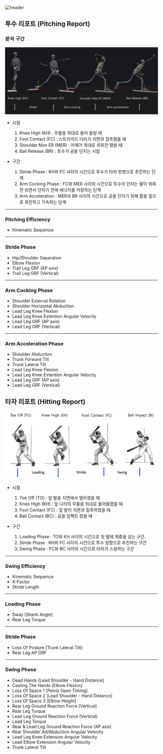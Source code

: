![header](https://capsule-render.vercel.app/api?type=waving&color=4240DD&height=250&section=header&text=KMU%20Baseball%20Report&fontSize=50&fontColor=ffffff&fontAlign=70&fontAlignY=40&desc=Defining%20report%20parameters&descAlign=84&descAlignY=53)

## 투수 리포트 (Pitching Report)

### 분석 구간

![pitching_analysis](img/pitching_analysis.png)

- 시점
    1. Knee High (KH) : 무릎을 최대로 들어 올릴 때
    2. Foot Contact (FC) : 스트라이드 다리가 지면과 접촉했을 때
    3. Shoulder Max ER (MER) : 어깨가 최대로 외회전 됐을 때
    4. Ball Release (BR) : 투수가 공을 던지는 시점

- 구간
    1. Stride Phase : KH와 FC 사이의 시간으로 투수가 타자 방향으로 추진하는 단계
    2. Arm Cocking Phase : FC와 MER 사이의 시간으로 투수의 던지는 팔이 외회전 되면서 던지기 전에 에너지를 저장하는 단계
    3. Arm Acceleration : MER과 BR 사이의 시간으로 공을 던지기 위해 팔을 앞으로 회전하고 가속하는 단계
---
### Pitching Efficiency

- Kinematic Sequence
---
### Stride Phase

- Hip/Shoulder Separation
- Elbow Flexion
- Trail Leg GRF (AP axis)
- Trail Leg GRF (Vertical)
---
### Arm Cocking Phase

- Shoulder External Rotation
- Shoulder Horizontal Abduction
- Lead Leg Knee Flexion
- Lead Leg Knee Extention Angular Velocity
- Lead Leg GRF (AP axis)
- Lead Leg GRF (Vertical)
---
### Arm Acceleration Phase

- Shoulder Abduction
- Trunk Forward Tilt
- Trunk Lateral Tilt
- Lead Leg Knee Flexion
- Lead Leg Knee Extention Angular Velocity
- Lead Leg GRF (AP axis)
- Lead Leg GRF (Vertical)


## 타자 리포트 (Hitting Report)

![hitting_analysis](img/hitting_analysis.png)

- 시점
    1. Toe Off (TO) : 앞 발을 지면에서 떨어졌을 때
    2. Knee High (KH) : 앞 다리의 무릎을 최대로 들어올렸을 때
    3. Foot Contact (FC) : 앞 발이 지면과 접촉하였을 때
    4. Ball Contact (BC) : 공을 임팩트 했을 때

- 구간
    1. Loading Phase : TO와 KH 사이의 시간으로 뒷 발에 체중을 싣는 구간.
    2. Stride Phase : KH와 FC 사이의 시간으로 투수 방향으로 추진하는 구간
    3. Swing Phase : FC와 BC 사이의 시간으로 타자가 스윙하는 구간
---
### Swing Efficiency

- Kinematic Sequence
- X-Factor
- Stride Length
---
### Loading Phase

- Sway [Shank Angle]
- Rear Leg Torque
---

### Stride Phase

- Loss Of Posture [Trunk Lateral Tilt]
- Rear Leg AP GRF
---

### Swing Phase

- Dead Hands [Lead Shoulder - Hand Distance]
- Casting The Hands [Elbow Flexion]
- Loss Of Space 1 [Pelvis Open Timing]
- Loss Of Space 2 [Lead Shoulder - Hand  Distance]
- Loss Of Space 3 [Elbow Height]
- Rear Leg Ground Reaction Force [Vertical]
- Rear Leg Torque
- Lead Leg Ground Reaction Force (Vertical)
- Lead Leg Torque
- Rear & Lead Leg Ground Reaction Force (AP axis)
- Rear Shoulder Ad/Abduction Angular Velocity
- Lead Leg Knee Extension Angular Velocity
- Lead Elbow Extension Angular Velocity
- Trunk Lateral Tilt